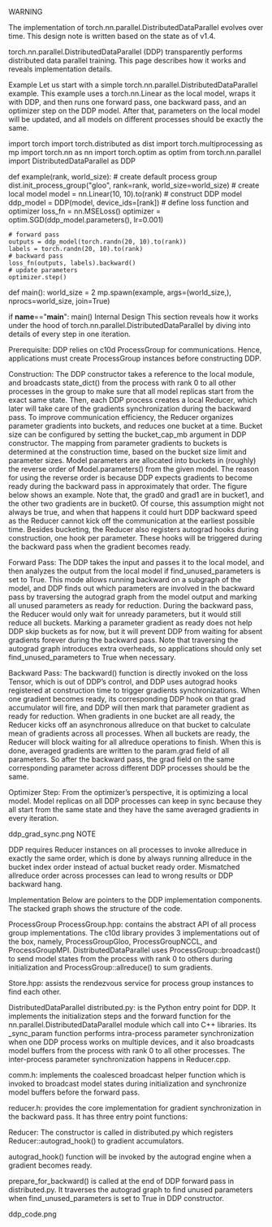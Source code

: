 WARNING

The implementation of torch.nn.parallel.DistributedDataParallel evolves over time. This design note is written based on the state as of v1.4.

torch.nn.parallel.DistributedDataParallel (DDP) transparently performs distributed data parallel training. This page describes how it works and reveals implementation details.

Example
Let us start with a simple torch.nn.parallel.DistributedDataParallel example. This example uses a torch.nn.Linear as the local model, wraps it with DDP, and then runs one forward pass, one backward pass, and an optimizer step on the DDP model. After that, parameters on the local model will be updated, and all models on different processes should be exactly the same.

import torch
import torch.distributed as dist
import torch.multiprocessing as mp
import torch.nn as nn
import torch.optim as optim
from torch.nn.parallel import DistributedDataParallel as DDP


def example(rank, world_size):
    # create default process group
    dist.init_process_group("gloo", rank=rank, world_size=world_size)
    # create local model
    model = nn.Linear(10, 10).to(rank)
    # construct DDP model
    ddp_model = DDP(model, device_ids=[rank])
    # define loss function and optimizer
    loss_fn = nn.MSELoss()
    optimizer = optim.SGD(ddp_model.parameters(), lr=0.001)

    # forward pass
    outputs = ddp_model(torch.randn(20, 10).to(rank))
    labels = torch.randn(20, 10).to(rank)
    # backward pass
    loss_fn(outputs, labels).backward()
    # update parameters
    optimizer.step()

def main():
    world_size = 2
    mp.spawn(example,
        args=(world_size,),
        nprocs=world_size,
        join=True)

if __name__=="__main__":
    main()
Internal Design
This section reveals how it works under the hood of torch.nn.parallel.DistributedDataParallel by diving into details of every step in one iteration.

Prerequisite: DDP relies on c10d ProcessGroup for communications. Hence, applications must create ProcessGroup instances before constructing DDP.

Construction: The DDP constructor takes a reference to the local module, and broadcasts state_dict() from the process with rank 0 to all other processes in the group to make sure that all model replicas start from the exact same state. Then, each DDP process creates a local Reducer, which later will take care of the gradients synchronization during the backward pass. To improve communication efficiency, the Reducer organizes parameter gradients into buckets, and reduces one bucket at a time. Bucket size can be configured by setting the bucket_cap_mb argument in DDP constructor. The mapping from parameter gradients to buckets is determined at the construction time, based on the bucket size limit and parameter sizes. Model parameters are allocated into buckets in (roughly) the reverse order of Model.parameters() from the given model. The reason for using the reverse order is because DDP expects gradients to become ready during the backward pass in approximately that order. The figure below shows an example. Note that, the grad0 and grad1 are in bucket1, and the other two gradients are in bucket0. Of course, this assumption might not always be true, and when that happens it could hurt DDP backward speed as the Reducer cannot kick off the communication at the earliest possible time. Besides bucketing, the Reducer also registers autograd hooks during construction, one hook per parameter. These hooks will be triggered during the backward pass when the gradient becomes ready.

Forward Pass: The DDP takes the input and passes it to the local model, and then analyzes the output from the local model if find_unused_parameters is set to True. This mode allows running backward on a subgraph of the model, and DDP finds out which parameters are involved in the backward pass by traversing the autograd graph from the model output and marking all unused parameters as ready for reduction. During the backward pass, the Reducer would only wait for unready parameters, but it would still reduce all buckets. Marking a parameter gradient as ready does not help DDP skip buckets as for now, but it will prevent DDP from waiting for absent gradients forever during the backward pass. Note that traversing the autograd graph introduces extra overheads, so applications should only set find_unused_parameters to True when necessary.

Backward Pass: The backward() function is directly invoked on the loss Tensor, which is out of DDP’s control, and DDP uses autograd hooks registered at construction time to trigger gradients synchronizations. When one gradient becomes ready, its corresponding DDP hook on that grad accumulator will fire, and DDP will then mark that parameter gradient as ready for reduction. When gradients in one bucket are all ready, the Reducer kicks off an asynchronous allreduce on that bucket to calculate mean of gradients across all processes. When all buckets are ready, the Reducer will block waiting for all allreduce operations to finish. When this is done, averaged gradients are written to the param.grad field of all parameters. So after the backward pass, the grad field on the same corresponding parameter across different DDP processes should be the same.

Optimizer Step: From the optimizer’s perspective, it is optimizing a local model. Model replicas on all DDP processes can keep in sync because they all start from the same state and they have the same averaged gradients in every iteration.

ddp_grad_sync.png
NOTE

DDP requires Reducer instances on all processes to invoke allreduce in exactly the same order, which is done by always running allreduce in the bucket index order instead of actual bucket ready order. Mismatched allreduce order across processes can lead to wrong results or DDP backward hang.

Implementation
Below are pointers to the DDP implementation components. The stacked graph shows the structure of the code.

ProcessGroup
ProcessGroup.hpp: contains the abstract API of all process group implementations. The c10d library provides 3 implementations out of the box, namely, ProcessGroupGloo, ProcessGroupNCCL, and ProcessGroupMPI. DistributedDataParallel uses ProcessGroup::broadcast() to send model states from the process with rank 0 to others during initialization and ProcessGroup::allreduce() to sum gradients.

Store.hpp: assists the rendezvous service for process group instances to find each other.

DistributedDataParallel
distributed.py: is the Python entry point for DDP. It implements the initialization steps and the forward function for the nn.parallel.DistributedDataParallel module which call into C++ libraries. Its _sync_param function performs intra-process parameter synchronization when one DDP process works on multiple devices, and it also broadcasts model buffers from the process with rank 0 to all other processes. The inter-process parameter synchronization happens in Reducer.cpp.

comm.h: implements the coalesced broadcast helper function which is invoked to broadcast model states during initialization and synchronize model buffers before the forward pass.

reducer.h: provides the core implementation for gradient synchronization in the backward pass. It has three entry point functions:

Reducer: The constructor is called in distributed.py which registers Reducer::autograd_hook() to gradient accumulators.

autograd_hook() function will be invoked by the autograd engine when a gradient becomes ready.

prepare_for_backward() is called at the end of DDP forward pass in distributed.py. It traverses the autograd graph to find unused parameters when find_unused_parameters is set to True in DDP constructor.

ddp_code.png
